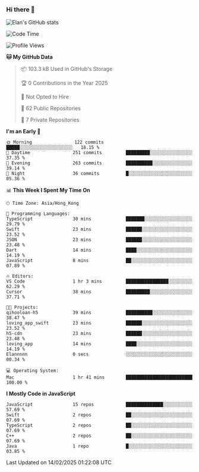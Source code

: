 ### Hi there 👋

![Elan's GitHub stats](https://github-readme-stats.vercel.app/api?username=elaninhust&rank_icon=github)

<!--START_SECTION:waka-->
![Code Time](http://img.shields.io/badge/Code%20Time-578%20hrs%2051%20mins-blue)

![Profile Views](http://img.shields.io/badge/Profile%20Views-0-blue)

**🐱 My GitHub Data** 

> 📦 103.3 kB Used in GitHub's Storage 
 > 
> 🏆 0 Contributions in the Year 2025
 > 
> 🚫 Not Opted to Hire
 > 
> 📜 62 Public Repositories 
 > 
> 🔑 7 Private Repositories 
 > 
**I'm an Early 🐤** 

```text
🌞 Morning                122 commits         █████░░░░░░░░░░░░░░░░░░░░   18.15 % 
🌆 Daytime                251 commits         █████████░░░░░░░░░░░░░░░░   37.35 % 
🌃 Evening                263 commits         ██████████░░░░░░░░░░░░░░░   39.14 % 
🌙 Night                  36 commits          █░░░░░░░░░░░░░░░░░░░░░░░░   05.36 % 
```


📊 **This Week I Spent My Time On** 

```text
🕑︎ Time Zone: Asia/Hong_Kong

💬 Programming Languages: 
TypeScript               30 mins             ███████░░░░░░░░░░░░░░░░░░   29.79 % 
Swift                    23 mins             ██████░░░░░░░░░░░░░░░░░░░   23.52 % 
JSON                     23 mins             ██████░░░░░░░░░░░░░░░░░░░   23.48 % 
Dart                     14 mins             ████░░░░░░░░░░░░░░░░░░░░░   14.19 % 
JavaScript               8 mins              ██░░░░░░░░░░░░░░░░░░░░░░░   07.89 % 

🔥 Editors: 
VS Code                  1 hr 3 mins         ████████████████░░░░░░░░░   62.29 % 
Cursor                   38 mins             █████████░░░░░░░░░░░░░░░░   37.71 % 

🐱‍💻 Projects: 
qihooloan-h5             39 mins             ██████████░░░░░░░░░░░░░░░   38.47 % 
loving_app_swift         23 mins             ██████░░░░░░░░░░░░░░░░░░░   23.52 % 
h5-cdn                   23 mins             ██████░░░░░░░░░░░░░░░░░░░   23.48 % 
loving_app               14 mins             ████░░░░░░░░░░░░░░░░░░░░░   14.19 % 
Elannnnn                 0 secs              ░░░░░░░░░░░░░░░░░░░░░░░░░   00.34 % 

💻 Operating System: 
Mac                      1 hr 41 mins        █████████████████████████   100.00 % 
```

**I Mostly Code in JavaScript** 

```text
JavaScript               15 repos            ██████████████░░░░░░░░░░░   57.69 % 
Swift                    2 repos             ██░░░░░░░░░░░░░░░░░░░░░░░   07.69 % 
TypeScript               2 repos             ██░░░░░░░░░░░░░░░░░░░░░░░   07.69 % 
C++                      2 repos             ██░░░░░░░░░░░░░░░░░░░░░░░   07.69 % 
Java                     1 repo              █░░░░░░░░░░░░░░░░░░░░░░░░   03.85 % 
```




 Last Updated on 14/02/2025 01:22:08 UTC
<!--END_SECTION:waka-->
